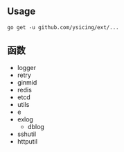 ## Usage

```
go get -u github.com/ysicing/ext/...
```

## 函数

- logger
- retry
- ginmid 
- redis
- etcd
- utils
- e
- exlog
    - dblog
- sshutil
- httputil
